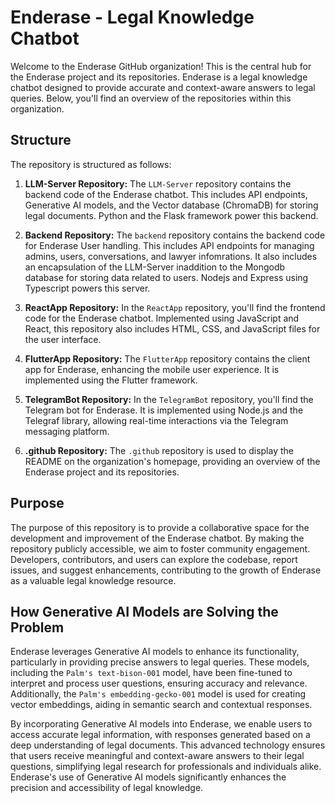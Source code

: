 # Enderase - Legal Knowledge Chatbot

Welcome to the Enderase GitHub organization! This is the central hub for the Enderase project and its repositories. Enderase is a legal knowledge chatbot designed to provide accurate and context-aware answers to legal queries. Below, you'll find an overview of the repositories within this organization.

## Structure

The repository is structured as follows:

1. **LLM-Server Repository:** The `LLM-Server` repository contains the backend code of the Enderase chatbot. This includes API endpoints, Generative AI models, and the Vector database (ChromaDB) for storing legal documents. Python and the Flask framework power this backend.

2. **Backend Repository:** The `backend` repository contains the backend code for Enderase User handling. This includes API endpoints for managing admins, users, conversations, and lawyer infomrations. It also includes an encapsulation of the LLM-Server inaddition to the Mongodb database for storing data related to users. Nodejs and Express using Typescript powers this server.

3. **ReactApp Repository:** In the `ReactApp` repository, you'll find the frontend code for the Enderase chatbot. Implemented using JavaScript and React, this repository also includes HTML, CSS, and JavaScript files for the user interface.

4. **FlutterApp Repository:** The `FlutterApp` repository contains the client app for Enderase, enhancing the mobile user experience. It is implemented using the Flutter framework.

5. **TelegramBot Repository:** In the `TelegramBot` repository, you'll find the Telegram bot for Enderase. It is implemented using Node.js and the Telegraf library, allowing real-time interactions via the Telegram messaging platform.

6. **.github Repository:** The `.github` repository is used to display the README on the organization's homepage, providing an overview of the Enderase project and its repositories.

## Purpose

The purpose of this repository is to provide a collaborative space for the development and improvement of the Enderase chatbot. By making the repository publicly accessible, we aim to foster community engagement. Developers, contributors, and users can explore the codebase, report issues, and suggest enhancements, contributing to the growth of Enderase as a valuable legal knowledge resource.

## How Generative AI Models are Solving the Problem

Enderase leverages Generative AI models to enhance its functionality, particularly in providing precise answers to legal queries. These models, including the `Palm's text-bison-001` model, have been fine-tuned to interpret and process user questions, ensuring accuracy and relevance. Additionally, the `Palm's embedding-gecko-001` model is used for creating vector embeddings, aiding in semantic search and contextual responses.

By incorporating Generative AI models into Enderase, we enable users to access accurate legal information, with responses generated based on a deep understanding of legal documents. This advanced technology ensures that users receive meaningful and context-aware answers to their legal questions, simplifying legal research for professionals and individuals alike. Enderase's use of Generative AI models significantly enhances the precision and accessibility of legal knowledge.
